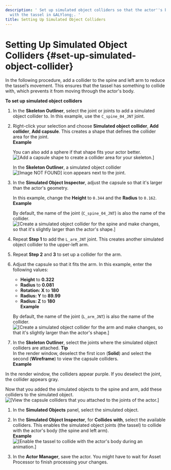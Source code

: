 ```yaml
---
description: ' Set up simulated object colliders so that the actor''s body interacts
  with the tassel in &ALYlong;. '
title: Setting Up Simulated Object Colliders
---
```

# Setting Up Simulated Object Colliders {#set-up-simulated-object-collider}

 In the following procedure, add a collider to the spine and left arm to reduce the tassel’s movement\. This ensures that the tassel has something to collide with, which prevents it from moving through the actor's body\.

**To set up simulated object colliders**

1. In the **Skeleton Outliner**, select the joint or joints to add a simulated object collider to\. In this example, use the `C_spine_04_JNT` joint\.

1. Right\-click your selection and choose **Simulated object collider**, **Add collider**, **Add capsule**\. This creates a shape that defines the collider area for the joint\.  
**Example**  

   You can also add a sphere if that shape fits your actor better\.  
![\[Add a capsule shape to create a collider area for your skeleton.\]](/images/userguide/actor-animation/simulated-objects-14.png)

   In the **Skeleton Outliner**, a simulated object collider ![\[Image NOT FOUND\]](/images/userguide/actor-animation/simulated-objects-20.png) icon appears next to the joint\. 

1. In the **Simulated Object Inspector**, adjust the capsule so that it's larger than the actor's geometry\. 

   In this example, change the **Height** to `0.344` and the **Radius** to `0.162`\.   
**Example**  

   By default, the name of the joint \(`C_spine_04_JNT`\) is also the name of the collider\.  
![\[Create a simulated object collider for the spine and make changes, so that it's slightly larger than the actor's shape.\]](/images/userguide/actor-animation/simulated-objects-15.png)

1. Repeat **Step 1** to add the `L_arm_JNT` joint\. This creates another simulated object collider to the upper\-left arm\.

1. Repeat **Step 2** and **3** to set up a collider for the arm\. 

1. Adjust the capsule so that it fits the arm\. In this example, enter the following values:
   + **Height** to **0\.322**
   + **Radius** to **0\.081**
   + **Rotation: X** to **180**
   + **Radius: Y** to **89\.99**
   + **Radius: Z** to **180**  
**Example**  

   By default, the name of the joint \(`L_arm_JNT`\) is also the name of the collider\.  
![\[Create a simulated object collider for the arm and make changes, so that it's slightly larger than the actor's shape.\]](/images/userguide/actor-animation/simulated-objects-16.png)

1.  In the **Skeleton Outliner**, select the joints where the simulated object colliders are attached\. 
**Tip**  
In the render window, deselect the first icon \(**Solid**\) and select the second \(**Wireframe**\) to view the capsule colliders\.  
**Example**  

   In the render window, the colliders appear purple\. If you deselect the joint, the collider appears gray\. 

   Now that you added the simulated objects to the spine and arm, add these colliders to the simulated object\.  
![\[View the capsule colliders that you attached to the joints of the actor.\]](/images/userguide/actor-animation/simulated-objects-17.png)

1. In the **Simulated Objects** panel, select the simulated object\.

1. In the **Simulated Object Inspector**, for **Collides with**, select the available colliders\. This enables the simulated object joints \(the tassel\) to collide with the actor's body \(the spine and left arm\)\.  
**Example**    
![\[Enable the tassel to collide with the actor's body during an animation.\]](/images/userguide/actor-animation/simulated-objects-18.gif)

1. In the **Actor Manager**, save the actor\. You might have to wait for Asset Processor to finish processing your changes\.